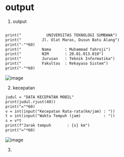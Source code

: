 # output

1. output
```y

print("           UNIVERSITAS TEKNOLOGI SUMBAWA")
print("         Jl. Olat Maras, Dusun Batu Alang")
print("-"*60)
print("         Nama      : Muhammad fahroji")
print("         NIM       : 20.01.013.010")
print("         Jurusan   : Teknik Informatika")
print("         Fakultas  : Rekayasa Sistem")
print("-"*60)
```
![image](https://user-images.githubusercontent.com/93015185/141779095-2193dfe2-1504-4eb0-83da-f49d27662bbb.png)

2. kecepatan
```y
judul = "DATA KECEPATAN MOBIL"
print(judul.rjust(40))
print("="*60)
v = int(input("Kecepatan Rata-rata(km/jam) : "))
t = int(input("Waktu Tempuh (jam)          : "))
s = v*t
print(f"Jarak tempuh       : {s} km")
print("="*60)
```
![image](https://user-images.githubusercontent.com/93015185/141779547-82d85bec-7528-4ecb-a94d-8a8578e3f87d.png)

3. 

